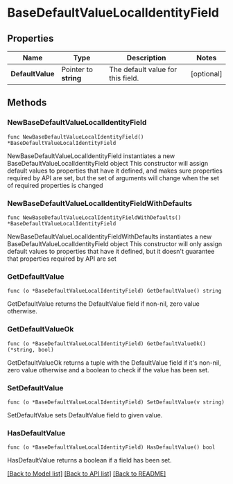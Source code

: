 # BaseDefaultValueLocalIdentityField

## Properties

Name | Type | Description | Notes
------------ | ------------- | ------------- | -------------
**DefaultValue** | Pointer to **string** | The default value for this field. | [optional] 

## Methods

### NewBaseDefaultValueLocalIdentityField

`func NewBaseDefaultValueLocalIdentityField() *BaseDefaultValueLocalIdentityField`

NewBaseDefaultValueLocalIdentityField instantiates a new BaseDefaultValueLocalIdentityField object
This constructor will assign default values to properties that have it defined,
and makes sure properties required by API are set, but the set of arguments
will change when the set of required properties is changed

### NewBaseDefaultValueLocalIdentityFieldWithDefaults

`func NewBaseDefaultValueLocalIdentityFieldWithDefaults() *BaseDefaultValueLocalIdentityField`

NewBaseDefaultValueLocalIdentityFieldWithDefaults instantiates a new BaseDefaultValueLocalIdentityField object
This constructor will only assign default values to properties that have it defined,
but it doesn't guarantee that properties required by API are set

### GetDefaultValue

`func (o *BaseDefaultValueLocalIdentityField) GetDefaultValue() string`

GetDefaultValue returns the DefaultValue field if non-nil, zero value otherwise.

### GetDefaultValueOk

`func (o *BaseDefaultValueLocalIdentityField) GetDefaultValueOk() (*string, bool)`

GetDefaultValueOk returns a tuple with the DefaultValue field if it's non-nil, zero value otherwise
and a boolean to check if the value has been set.

### SetDefaultValue

`func (o *BaseDefaultValueLocalIdentityField) SetDefaultValue(v string)`

SetDefaultValue sets DefaultValue field to given value.

### HasDefaultValue

`func (o *BaseDefaultValueLocalIdentityField) HasDefaultValue() bool`

HasDefaultValue returns a boolean if a field has been set.


[[Back to Model list]](../README.md#documentation-for-models) [[Back to API list]](../README.md#documentation-for-api-endpoints) [[Back to README]](../README.md)


